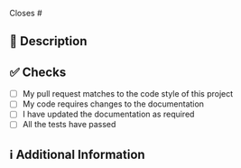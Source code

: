 <!--
Thanks for your contribution to this project 🤗

Please make sure that the pull request is limited to one type (docs, feature, etc.) and keep it as small as possible. You can open multiple PRs instead of opening a huge one. This makes it easier to review and merge the PRs as well as maintaining a quick release cycle.
-->

<!-- If this pull request closes an issue, please mention the issue number below. -->

Closes # <!-- Issue # goes here -->

## 📑 Description

<!-- Add a brief description of your PR. -->

<!-- To get started you can just answer the following Questions:
- What is this change supposed to do?
- Did you make any architectural decisions? Why did you choose that (design) pattern?
- What is a summary of changes made in each file? (if the changes aren’t straightforward)
-->

<!-- You can also choose to add a list of changes and if they have been completed or not by using the markdown to-do list syntax
- [ ] Not Completed
- [x] Completed
-->

## ✅ Checks

<!-- Make sure your PR passes the CI checks and do check the following fields as needed - -->

- [ ] My pull request matches to the code style of this project
- [ ] My code requires changes to the documentation
- [ ] I have updated the documentation as required
- [ ] All the tests have passed

## ℹ Additional Information

<!-- Any additional information like breaking changes, dependencies added, screenshots, comparisons between new and old behavior, etc. -->
